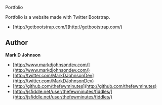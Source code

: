 Portfolio

Portfolio is a website made with Twitter Bootstrap.
+ [http://getbootstrap.com/](http://getbootstrap.com/)

## Author

**Mark D Johnson**

+ [http://www.markdjohnsondev.com/](http://www.markdjohnsondev.com/)
+ [http://twitter.com/MarkDJohnsonDev](http://twitter.com/MarkDJohnsonDev)
+ [http://github.com/thefewminutes](http://github.com/thefewminutes)
+ [http://jsfiddle.net/user/thefewminutes/fiddles/](http://jsfiddle.net/user/thefewminutes/fiddles/)